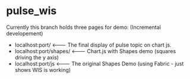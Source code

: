 # pulse_wis

Currently this branch holds three pages for demo:
(Incremental developement)

-    localhost:port/         <--- The final display of pulse topic on chart js.
-    localhost:port/shapes/  <--- Chart.js with Shapes demo (squares driving the y axis)
-    localhost:port/js       <--- The original Shapes Demo (using Fabric - just shows WIS is working)